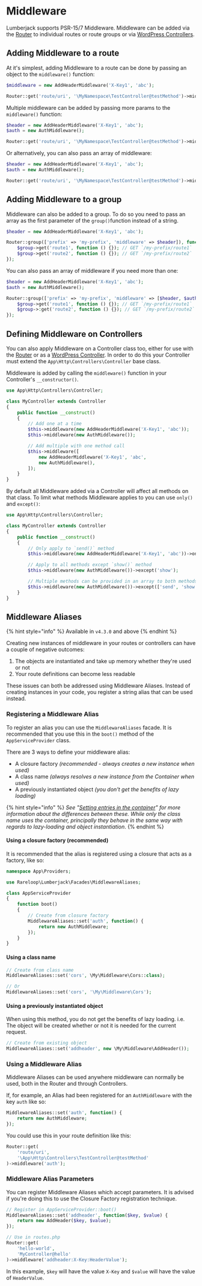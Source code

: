 # Middleware

Lumberjack supports PSR-15/7 Middleware. Middleware can be added via the [Router](routing.md) to individual routes or route groups or via [WordPress Controllers](wordpress-controllers.md).

## **Adding Middleware to a route**

At it's simplest, adding Middleware to a route can be done by passing an object to the `middleware()` function:

```php
$middleware = new AddHeaderMiddleware('X-Key1', 'abc');

Router::get('route/uri', '\MyNamespace\TestController@testMethod')->middleware($middleware);
```

Multiple middleware can be added by passing more params to the `middleware()` function:

```php
$header = new AddHeaderMiddleware('X-Key1', 'abc');
$auth = new AuthMiddleware();

Router::get('route/uri', '\MyNamespace\TestController@testMethod')->middleware($header, $auth);
```

Or alternatively, you can also pass an array of middleware:

```php
$header = new AddHeaderMiddleware('X-Key1', 'abc');
$auth = new AuthMiddleware();

Router::get('route/uri', '\MyNamespace\TestController@testMethod')->middleware([$header, $auth]);
```

## **Adding Middleware to a group**

Middleware can also be added to a group. To do so you need to pass an array as the first parameter of the `group()`function instead of a string.

```php
$header = new AddHeaderMiddleware('X-Key1', 'abc');

Router::group(['prefix' => 'my-prefix', 'middleware' => $header]), function ($group) {
    $group->get('route1', function () {}); // GET `/my-prefix/route1`
    $group->get('route2', function () {}); // GET `/my-prefix/route2`
});
```

You can also pass an array of middleware if you need more than one:

```php
$header = new AddHeaderMiddleware('X-Key1', 'abc');
$auth = new AuthMiddleware();

Router::group(['prefix' => 'my-prefix', 'middleware' => [$header, $auth]]), function ($group) {
    $group->get('route1', function () {}); // GET `/my-prefix/route1`
    $group->:get('route2', function () {}); // GET `/my-prefix/route2`
});
```

## **Defining Middleware on Controllers**

You can also apply Middleware on a Controller class too, either for use with the [Router](routing.md) or as a [WordPress Controller](wordpress-controllers.md). In order to do this your Controller must extend the `App\Http\Controllers\Controller` base class.

Middleware is added by calling the `middleware()` function in your Controller's `__constructor()`.

```php
use App\Http\Controllers\Controller;

class MyController extends Controller
{
    public function __construct()
    {
        // Add one at a time
        $this->middleware(new AddHeaderMiddleware('X-Key1', 'abc'));
        $this->middleware(new AuthMiddleware());

        // Add multiple with one method call
        $this->middleware([
            new AddHeaderMiddleware('X-Key1', 'abc',
            new AuthMiddleware(),
        ]);
    }
}
```

By default all Middleware added via a Controller will affect all methods on that class. To limit what methods Middleware applies to you can use `only()` and `except()`:

```php
use App\Http\Controllers\Controller;

class MyController extends Controller
{
    public function __construct()
    {
        // Only apply to `send()` method
        $this->middleware(new AddHeaderMiddleware('X-Key1', 'abc'))->only('send');

        // Apply to all methods except `show()` method
        $this->middleware(new AuthMiddleware())->except('show');

        // Multiple methods can be provided in an array to both methods
        $this->middleware(new AuthMiddleware())->except(['send', 'show']);
    }
}
```

## Middleware Aliases

{% hint style="info" %}
Available in `v4.3.0` and above
{% endhint %}

Creating new instances of middleware in your routes or controllers can have a couple of negative outcomes:

1. The objects are instantiated and take up memory whether they're used or not
2. Your route definitions can become less readable

These issues can both be addressed using Middleware Aliases. Instead of creating instances in your code, you register a string alias that can be used instead.

### Registering a Middleware Alias

To register an alias you can use the `MiddlewareAliases` facade. It is recommended that you use this in the `boot()` method of the `AppServiceProvider` class.

There are 3 ways to define your middleware alias:

* A closure factory _\(recommended - always creates a new instance when used\)_
* A class name _\(always resolves a new instance from the Container when used\)_
* A previously instantiated object _\(you don't get the benefits of lazy loading\)_

{% hint style="info" %}
_See "_[_Setting entries in the container_](https://app.gitbook.com/@rareloop/s/lumberjack/~/edit/drafts/-Lk9PktE5_xnzl2Zs2j1/container/using-the-container#setting-entries-in-the-container)_" for more information about the differences between these. While only the class name uses the container, principally they behave in the same way with regards to lazy-loading and object instantiation_.
{% endhint %}

#### Using a closure factory \(recommended\)

It is recommended that the alias is registered using a closure that acts as a factory, like so:

```php
namespace App\Providers;

use Rareloop\Lumberjack\Facades\MiddlewareAliases;

class AppServiceProvider
{
    function boot()
    {
        // Create from closure factory
        MiddlewareAliases::set('auth', function() {
            return new AuthMiddleware;
        });
    }
}
```

#### Using a class name

```php
// Create from class name
MiddlewareAliases::set('cors', \My\Middleware\Cors::class);

// Or
MiddlewareAliases::set('cors', '\My\Middleware\Cors');
```

#### Using a previously instantiated object

When using this method, you do not get the benefits of lazy loading. i.e. The object will be created whether or not it is needed for the current request.

```php
// Create from existing object
MiddlewareAliases::set('addheader', new \My\Middleware\AddHeader());
```

### Using a Middleware Alias

Middleware Aliases can be used anywhere middleware can normally be used, both in the Router and through Controllers.

If, for example, an Alias had been registered for an `AuthMiddleware` with the key `auth` like so:

```php
MiddlewareAliases::set('auth', function() {
    return new AuthMiddleware;
});
```

You could use this in your route definition like this:

```php
Router::get(
    'route/uri', 
    '\App\Http\Controllers\TestController@testMethod'
)->middleware('auth');
```

### Middleware Alias Parameters

You can register Middleware Aliases which accept parameters. It is advised if you're doing this to use the Closure Factory registration technique.

```php
// Register in AppServiceProvider::boot()
MiddlewareAliases::set('addheader', function($key, $value) {
    return new AddHeader($key, $value);
});

// Use in routes.php
Router::get(
    'hello-world', 
    'MyController@hello'
)->middleware('addheader:X-Key:HeaderValue');
```

In this example, `$key` will have the value `X-Key` and `$value` will have the value of `HeaderValue`.

